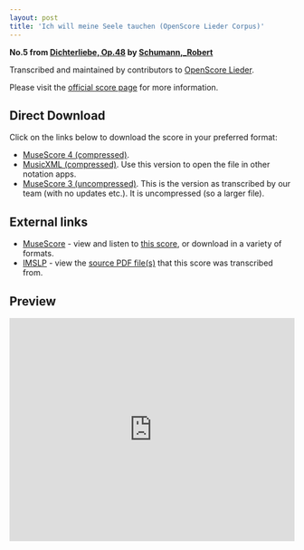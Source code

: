 ```yaml
---
layout: post
title: 'Ich will meine Seele tauchen (OpenScore Lieder Corpus)'
---
```


__No.5 from [Dichterliebe, Op.48](https://fourscoreandmore.org/openscore/lieder/Schumann%2C_Robert/Dichterliebe%2C_Op.48/) by [Schumann,_Robert](https://fourscoreandmore.org/openscore/lieder/Schumann%2C_Robert)__

Transcribed and maintained by contributors to [OpenScore Lieder].

Please visit the [official score page] for more information.

[official score page]: https://musescore.com/openscore-lieder-corpus/scores/4978373
[OpenScore Lieder]: https://musescore.com/openscore-lieder-corpus

## Direct Download

Click on the links below to download the score in your preferred format:
- [MuseScore 4 (compressed)](https://fourscoreandmore.org/openscore/lieder/Schumann%2C_Robert/Dichterliebe%2C_Op.48/05_Ich_will_meine_Seele_tauchen.mscz).
- [MusicXML (compressed)](https://fourscoreandmore.org/openscore/lieder/Schumann%2C_Robert/Dichterliebe%2C_Op.48/05_Ich_will_meine_Seele_tauchen.mxl). Use this version to open the file in other notation apps.
- [MuseScore 3 (uncompressed)](https://raw.githubusercontent.com/OpenScore/Lieder/refs/heads/main/scores/Schumann%2C_Robert/Dichterliebe%2C_Op.48/05_Ich_will_meine_Seele_tauchen/lc4978373.mscx). This is the version as transcribed by our team (with no updates etc.). It is uncompressed (so a larger file).

## External links

- [MuseScore] - view and listen to [this score][MuseScore], or download in a variety of formats.
- [IMSLP] - view the [source PDF file(s)][IMSLP] that this score was transcribed from.

[MuseScore]: https://musescore.com/score/4978373
[IMSLP]: https://imslp.org/wiki/Special:ReverseLookup/51736

## Preview

<iframe width="100%" height="394" src="https://musescore.com/openscore-lieder-corpus/scores/4978373/embed" frameborder="0" allowfullscreen allow="autoplay; fullscreen"></iframe>

